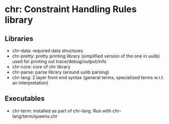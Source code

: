 # chr: Constraint Handling Rules library

## Libraries

- chr-data: required data structures
- chr-pretty: pretty printing library (simplified version of the one in uulib) used for printing out trace/debug/output/info
- chr-core: core of chr library
- chr-parse: parse library (around uulib parsing)
- chr-lang: 2 layer front end syntax (general terms, specialized terms w.r.t. an interpretation)

## Executables

- chr-term: installed as part of chr-lang. Run with chr-lang/term/queens.chr
